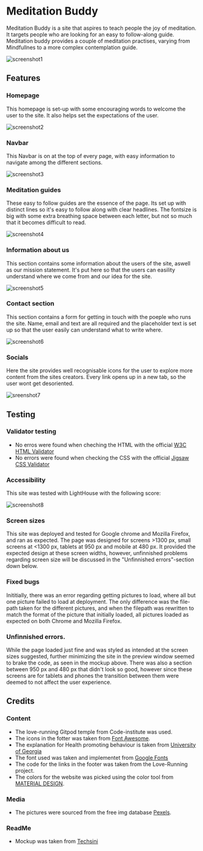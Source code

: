 # Meditation Buddy

Meditation Buddy is a site that aspires to teach people the joy of meditation. It targets people who are looking for an easy to follow-along guide. Meditation buddy provides a couple of meditation practises, varying from Mindfullnes to a more complex contemplation guide.

![screenshot1](assets/images/MockUp.png)

## Features

### Homepage
This homepage is set-up with some encouraging words to welcome the user to the site. It also helps set the expectations of the user.

![screenshot2](assets/images/Homepage-Greeting.png)

### Navbar
This Navbar is on at the top of every page, with easy information to navigate among the different sections.

![screenshot3](assets/images/Navbar-pic.png)

### Meditation guides
These easy to follow guides are the essence of the page. Its set up with distinct lines so it's easy to follow along with clear headlines. The fontsize is big with some extra breathing space between each letter, but not so much that it becomes difficult to read. 

![screenshot4](assets/images/Meditation-example.png)

### Information about us
This section contains some information about the users of the site, aswell as our mission statement. It's put here so that the users can easility understand where we come from and our idea for the site.

![screenshot5](assets/images/About-authors.png)

### Contact section
This section contains a form for getting in touch with the poeple who runs the site. Name, email and text are all required and the placeholder text is set up so that the user easily can understand what to write where.

![screenshot6](assets/images/Contact-authors.png)

### Socials
Here the site provides well recognisable icons for the user to explore more content from the sites creators. Every link opens up in a new tab, so the user wont get desoriented.

![sreenshot7](assets/images/Socials.png)

## Testing

### Validator testing
* No erros were found when cheching the HTML with the official [W3C HTML Validator](https://validator.w3.org/)
* No errors were found when checking the CSS with the official [Jigsaw CSS Validator](https://jigsaw.w3.org/css-validator/)

### Accessibility
This site was tested with LightHouse with the following score:

![screenshot8](assets/images/Lighthouse.png)

### Screen sizes
This site was deployed and tested for Google chrome and Mozilla Firefox, and ran as expected. The page was designed for screens >1300 px, small screens at <1300 px, tablets at 950 px and mobile at 480 px. It provided the expected design at these screen widths, however, unfinnished problems regarding screen size will be discussed in the "Unfinnished errors"-section down below.

### Fixed bugs
Inititially, there was an error regarding getting pictures to load, where all but one picture failed to load at deployment. The only difference was the file-path taken for the different pictures, and when the filepath was rewritten to match the format of the picture that initially loaded, all pictures loaded as expected on both Chrome and Mozilla Firefox.

### Unfinnished errors.
While the page loaded just fine and was styled as intended at the screen sizes suggested, further minimizing the site in the preview window seemed to brake the code, as seen in the mockup above. There was also a section between 950 px and 480 px that didn't look so good, however since these screens are for tablets and phones the transition between them were deemed to not affect the user experience. 

## Credits

### Content
* The love-running Gitpod temple from Code-institute was used.
* The icons in the fotter was taken from [Font Awesome](https://https://fontawesome.com/).
* The explanation for Health promoting behaviour is taken from [University of Georgia](https://publichealth.uga.edu/departments/health-promotion-behavior/what-is-health-promotion/)
* The font used was taken and implementet from [Google Fonts](https://fonts.google.com/)
* The code for the links in the footer was taken from the Love-Running project.
* The colors for the website was picked using the color tool from [MATERIAL DESIGN](https://m2.material.io/).

### Media
* The pictures were sourced from the free img database [Pexels](https://www.pexels.com/).

### ReadMe
* Mockup was taken from [Techsini](http://techsini.com/multi-mockup/index.php)